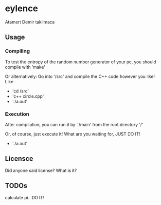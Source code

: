 # eylence #

Atamert Demir takilmaca

## Usage ##

### Compiling ###

To test the entropy of the random number generator of your pc, you should compile with 'make'

Or alternatively:
Go into '/src' and compile the C++ code however you like! Like:
  * 'cd /src'
  * 'c++ circle.cpp'
  * './a.out'

### Execution ###

After compilation, you can run it by './main' from the root directory '/'

Or, of course, just execute it! What are you waiting for, JUST DO IT!
  * './a.out'

## Licensce ##

Did anyone said license? What is it?

## TODOs ##

calculate pi.. DO IT!
